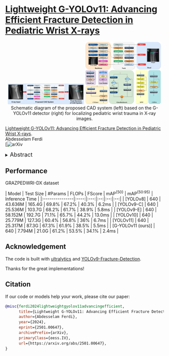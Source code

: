 # [Lightweight G-YOLOv11: Advancing Efficient Fracture Detection in Pediatric Wrist X-rays](https://arxiv.org/abs/2501.00647)


<p align="center">
  <img src="figures/CAD diagram.png" width=48%>
  <img src="figures/G-yolov11 architecture.png" width=48%> <br>
  Schematic diagram of the proposed CAD system (left) based on the G-YOLOv11 detector (right) for localizing pediatric wrist trauma in X-ray images.
</p>

[Lightweight G-YOLOv11: Advancing Efficient Fracture Detection in Pediatric Wrist X-rays](https://arxiv.org/abs/2501.00647).\
Abdesselam Ferdi\
[![arXiv](https://arxiv.org/abs/2501.00647)

<details>
  <summary>
  <font size="+1">Abstract</font>
  </summary>
Computer-aided diagnosis (CAD) systems have greatly improved the interpretation of medical images by radiologists and surgeons. However, current CAD systems for fracture detection in X-ray images primarily rely on large, resource-intensive detectors, which limits their practicality in clinical settings. To address this limitation, we propose a novel lightweight CAD system based on the YOLO detector for fracture detection. This system, named ghost convolution-based YOLOv11 (G-YOLOv11), builds on the latest version of the YOLO detector family and incorporates the ghost convolution operation for feature extraction. The ghost convolution operation generates the same number of feature maps as traditional convolution but requires fewer linear operations, thereby reducing the detector’s computational resource requirements. We evaluated the performance of the proposed G-YOLOv11 detector on the GRAZPEDWRI-DX dataset, achieving an mAP@0.5 of 0.535 with an inference time of 2.4 ms on an NVIDIA A10 GPU. Compared to the standard YOLOv11l, GYOLOv11l achieved reductions of 13.6% in mAP@0.5 and 68.7% in size. These results establish a new state-of-the-art benchmark in terms of efficiency, outperforming existing detectors.
</details>


## Performance
GRAZPEDWRI-DX dataset

| Model | Test Size | #Params | FLOPs | FScore | mAP<sup>{50}</sup> | mAP<sup>{50:95}</sup> | Inference Time |
|:---------------|:----:|:---:|:--:|:--:|:--:|
| [YOLOv8] |   			 640  |  43.636M  |  165.4G  |  69.8%  |  67.2%  |  40.3%  |  6.2ms  |
| [YOLOv9-C] | 			 640  |  25.536M  |  103.7G  |  68.2%  |  61.7%  |  38.9%  |  5.8ms  |
| [YOLOv9-E] | 			 640  |  58.152M  |  192.7G  |  71.1%  |  65.7%  |  44.2%  |  13.0ms |
| [YOLOv10] |   		 640  |  25.779M  |  127.3G  |  60.4%  |  56.8%  |  36%    |  6.7ms  |
| [YOLOv11] |   		 640  |  25.317M  |  87.3G   |  67.3%  |  61.9%  |  38.5%  |  5.5ms  |
| [G-YOLOv11 (ours)] |   640  |  7.794M   |  21.0G   |  61.2%  |  53.5%  |  34.1%  |  2.4ms  |


## Acknowledgement

The code is built with [ultralytics](https://github.com/ultralytics/ultralytics) and [YOLOv9-Fracture-Detection](https://github.com/RuiyangJu/YOLOv9-Fracture-Detection).

Thanks for the great implementations! 

## Citation

If our code or models help your work, please cite our paper:
```BibTeX
@misc{ferdi2024lightweightgyolov11advancingefficient,
      title={Lightweight G-YOLOv11: Advancing Efficient Fracture Detection in Pediatric Wrist X-rays}, 
      author={Abdesselam Ferdi},
      year={2024},
      eprint={2501.00647},
      archivePrefix={arXiv},
      primaryClass={eess.IV},
      url={https://arxiv.org/abs/2501.00647}, 
}
```
